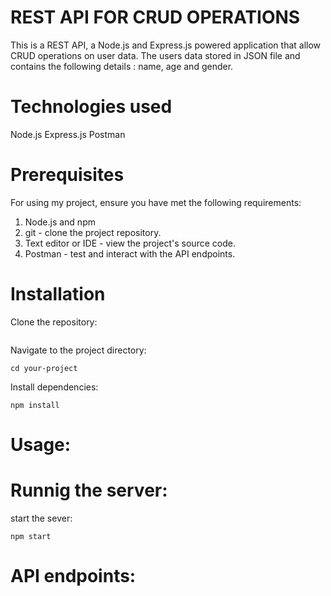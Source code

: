 # REST API FOR CRUD OPERATIONS

This is a REST API, a Node.js and Express.js powered application that allow CRUD operations on user data. 
The users data stored in JSON file and contains the following details : name, age and gender.

# Technologies used

Node.js
Express.js
Postman

# Prerequisites

For using my project, ensure you have met the following requirements:

1. Node.js and npm 
2. git - clone the project repository.
3. Text editor or IDE - view the project's source code. 
4. Postman - test and interact with the API endpoints.

# Installation

Clone the repository:

```git clone https://github.com/your-username/your-project.git
```

Navigate to the project directory:

```
cd your-project

```

Install dependencies:

```
npm install

```

# Usage:

# Runnig the server:

start the sever:

```
npm start

```

# API endpoints:


